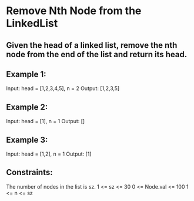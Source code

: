 # Remove Nth Node from the LinkedList

## Given the head of a linked list, remove the nth node from the end of the list and return its head.


## Example 1:

Input: head = [1,2,3,4,5], n = 2
Output: [1,2,3,5]

## Example 2:

Input: head = [1], n = 1
Output: []

## Example 3:

Input: head = [1,2], n = 1
Output: [1]

## Constraints:

The number of nodes in the list is sz.
1 <= sz <= 30
0 <= Node.val <= 100
1 <= n <= sz